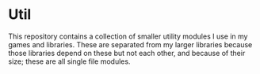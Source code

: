 # Util

This repository contains a collection of smaller utility modules I use in my games and libraries. These are separated from my larger libraries because those libraries depend on these but not each other, and because of their size; these are all single file modules.
